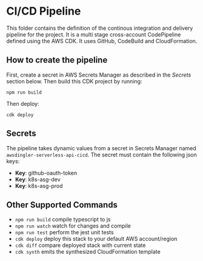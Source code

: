 # CI/CD Pipeline

This folder contains the definition of the continous integration and delivery pipeline for the project. It is a multi stage cross-account CodePipeline defined using the AWS CDK. It uses GitHub, CodeBuild and CloudFormation.

## How to create the pipeline

First, create a secret in AWS Secrets Manager as described in the _Secrets_ section below. Then build this CDK project by running: 

```
npm run build
```

Then deploy:

```
cdk deploy
```

## Secrets

The pipeline takes dynamic values from a secret in Secrets Manager named `awsdingler-serverless-api-cicd`. The secret must contain the following json keys: 

- **Key**: github-oauth-token
- **Key**: k8s-asg-dev
- **Key**: k8s-asg-prod

## Other Supported Commands

 * `npm run build`   compile typescript to js
 * `npm run watch`   watch for changes and compile
 * `npm run test`    perform the jest unit tests
 * `cdk deploy`      deploy this stack to your default AWS account/region
 * `cdk diff`        compare deployed stack with current state
 * `cdk synth`       emits the synthesized CloudFormation template